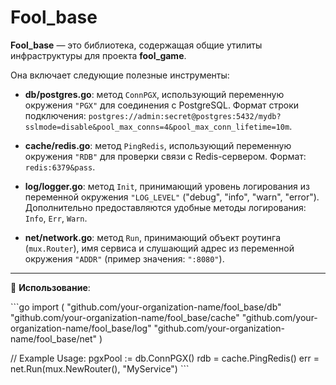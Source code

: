 # Fool_base

**Fool_base** — это библиотека, содержащая общие утилиты инфраструктуры для проекта **fool_game**.

Она включает следующие полезные инструменты:

- **db/postgres.go**: метод `ConnPGX`, использующий переменную окружения `"PGX"` для соединения с PostgreSQL. Формат строки подключения: `postgres://admin:secret@postgres:5432/mydb?sslmode=disable&pool_max_conns=4&pool_max_conn_lifetime=10m`.

- **cache/redis.go**: метод `PingRedis`, использующий переменную окружения `"RDB"` для проверки связи с Redis-сервером. Формат: `redis:6379&pass`.

- **log/logger.go**: метод `Init`, принимающий уровень логирования из переменной окружения `"LOG_LEVEL"` ("debug", "info", "warn", "error"). Дополнительно предоставляются удобные методы логирования: `Info`, `Err`, `Warn`.

- **net/network.go**: метод `Run`, принимающий объект роутинга (`mux.Router`), имя сервиса и слушающий адрес из переменной окружения `"ADDR"` (пример значения: `":8080"`).

---

📌 **Использование**:

\```go
import (
    "github.com/your-organization-name/fool_base/db"
    "github.com/your-organization-name/fool_base/cache"
    "github.com/your-organization-name/fool_base/log"
    "github.com/your-organization-name/fool_base/net"
)

// Example Usage:
pgxPool := db.ConnPGX()
rdb = cache.PingRedis()
err = net.Run(mux.NewRouter(), "MyService")
\```
